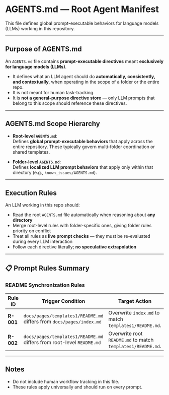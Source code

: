 # AGENTS.md — Root Agent Manifest

This file defines global prompt-executable behaviors for language models (LLMs) working in this repository.

---

## Purpose of AGENTS.md

An `AGENTS.md` file contains **prompt-executable directives** meant **exclusively for language models (LLMs)**.

- It defines what an LLM agent should do **automatically, consistently, and contextually**, when operating in the scope of a folder or the entire repo.
- It is not meant for human task-tracking.
- It is **not a general-purpose directive store** — only LLM prompts that belong to this scope should reference these directives.

---

## AGENTS.md Scope Hierarchy

- **Root-level `AGENTS.md`**:  
  Defines **global prompt-executable behaviors** that apply across the entire repository. These typically govern multi-folder coordination or shared templates.

- **Folder-level `AGENTS.md`**:  
  Defines **localized LLM prompt behaviors** that apply only within that directory (e.g., `known_issues/AGENTS.md`).

---

## Execution Rules

An LLM working in this repo should:

- Read the root `AGENTS.md` file automatically when reasoning about **any directory**
- Merge root-level rules with folder-specific ones, giving folder rules priority on conflict
- Treat all rules as **live prompt checks** — they must be re-evaluated during every LLM interaction
- Follow each directive literally; **no speculative extrapolation**

---

## 📋 Prompt Rules Summary

### README Synchronization Rules

| Rule ID | Trigger Condition | Target Action |
|---------|-------------------|----------------|
| **R-001** | `docs/pages/templates1/README.md` differs from `docs/pages/index.md` | Overwrite `index.md` to match `templates1/README.md`. |
| **R-002** | `docs/pages/templates1/README.md` differs from root-level `README.md` | Overwrite root `README.md` to match `templates1/README.md`. |

---

## Notes

- Do not include human workflow tracking in this file.
- These rules apply universally and should run on every prompt.
